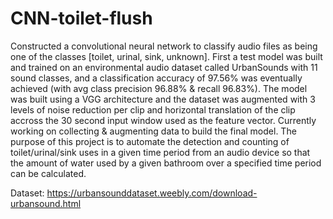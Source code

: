 # CNN-toilet-flush

Constructed a convolutional neural network to classify audio files as being one of 
the classes [toilet, urinal, sink, unknown].  First a test model was built and trained 
on an environmental audio dataset called UrbanSounds with 11 sound classes, and a 
classification accuracy of 97.56% was eventually achieved (with avg class precision 96.88% 
& recall 96.83%).  The model was built using a VGG architecture and the dataset was 
augmented with 3 levels of noise reduction per clip and horizontal translation of the 
clip accross the 30 second input window used as the feature vector.  Currently working 
on collecting &amp; augmenting data to build the final model.  The purpose of this 
project is to automate the detection and counting of toilet/urinal/sink uses in a given 
time period from an audio device so that the amount of water used by a given bathroom 
over a specified time period can be calculated.

Dataset: https://urbansounddataset.weebly.com/download-urbansound.html
